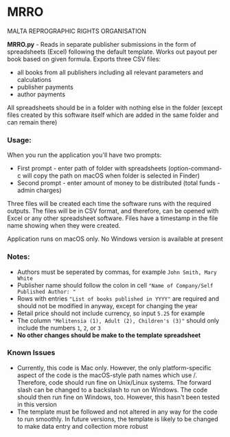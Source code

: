# MRRO
MALTA REPROGRAPHIC RIGHTS ORGANISATION

**MRRO.py** - Reads in separate publisher submissions in the form of spreadsheets (Excel)
following the default template. Works out payout per book based on given formula.
Exports three CSV files:

- all books from all publishers including all relevant parameters and calculations
- publisher payments
- author payments

All spreadsheets should be in a folder with nothing else in the folder (except files
created by this software itself which are added in the same folder and can remain there)

### Usage:
When you run the application you'll have two prompts:

- First prompt - enter path of folder with spreadsheets (option-command-c will copy
the path on macOS when folder is selected in Finder)
- Second prompt - enter amount of money to be distributed (total funds - admin charges)

Three files will be created each time the software runs with the required outputs.
The files will be in CSV format, and therefore, can be opened with Excel
or any other spreadsheet software. Files have a timestamp in the file name showing when they
were created.

Application runs on macOS only. No Windows version is available at present

### Notes:

- Authors must be seperated by commas, for example `John Smith, Mary White`
- Publisher name should follow the colon in cell `"Name of Company/Self Published Author: "`
- Rows with entries `"List of books published in YYYY"` are required and should not be modified in anyway, except for changing the year
- Retail price should not include currency, so input `5.25` for example
- The column `"Melitensia (1), Adult (2), Children's (3)"` should only include the numbers `1`, `2`, or `3`
- **No other changes should be make to the template spreadsheet**



### Known Issues

- Currently, this code is Mac only. However, the only platform-specific aspect of the code is the macOS-style path names which use /. Therefore, code should run fine on Unix/Linux systems. The forward slash can be changed to a backslash to run on Windows. The code should then run fine on Windows, too. However, this hasn't been tested in this version
- The template must be followed and not altered in any way for the code to run smoothly. In future versions, the template is likely to be changed to make data entry and collection more robust
